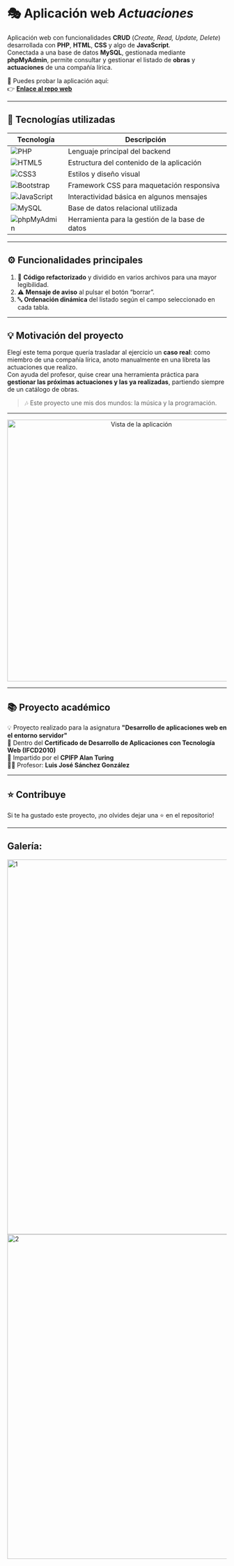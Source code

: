 # 🎭 Aplicación web *Actuaciones*

Aplicación web con funcionalidades **CRUD** (*Create, Read, Update, Delete*) desarrollada con **PHP**, **HTML**, **CSS** y algo de **JavaScript**.  
Conectada a una base de datos **MySQL**, gestionada mediante **phpMyAdmin**, permite consultar y gestionar el listado de **obras** y **actuaciones** de una compañía lírica.

🔗 Puedes probar la aplicación aquí:  
👉 [**Enlace al repo web**](https://carlos-vallejo.alwaysdata.net/actuaciones/)

---

## 🧰 Tecnologías utilizadas

| Tecnología | Descripción |
|-------------|-------------|
| ![PHP](https://img.shields.io/badge/PHP-777BB4?logo=php&logoColor=white) | Lenguaje principal del backend |
| ![HTML5](https://img.shields.io/badge/HTML5-E34F26?logo=html5&logoColor=white) | Estructura del contenido de la aplicación |
| ![CSS3](https://img.shields.io/badge/CSS3-1572B6?logo=css3&logoColor=white) | Estilos y diseño visual |
| ![Bootstrap](https://img.shields.io/badge/Bootstrap-7952B3?logo=bootstrap&logoColor=white) | Framework CSS para maquetación responsiva |
| ![JavaScript](https://img.shields.io/badge/JavaScript-F7DF1E?logo=javascript&logoColor=black) | Interactividad básica en algunos mensajes |
| ![MySQL](https://img.shields.io/badge/MySQL-4479A1?logo=mysql&logoColor=white) | Base de datos relacional utilizada |
| ![phpMyAdmin](https://img.shields.io/badge/phpMyAdmin-6C78AF?logo=phpmyadmin&logoColor=white) | Herramienta para la gestión de la base de datos |

---

## ⚙️ Funcionalidades principales

1. 🔄 **Código refactorizado** y dividido en varios archivos para una mayor legibilidad.  
2. ⚠️ **Mensaje de aviso** al pulsar el botón “borrar”.  
3. 🔤 **Ordenación dinámica** del listado según el campo seleccionado en cada tabla.  

---

## 💡 Motivación del proyecto

Elegí este tema porque quería trasladar al ejercicio un **caso real**: como miembro de una compañía lírica, anoto manualmente en una libreta las actuaciones que realizo.  
Con ayuda del profesor, quise crear una herramienta práctica para **gestionar las próximas actuaciones y las ya realizadas**, partiendo siempre de un catálogo de obras.

> 🎶 Este proyecto une mis dos mundos: la música y la programación.

---

<p align="center">
  <img width="600" alt="Vista de la aplicación" src="https://github.com/user-attachments/assets/32d43992-8194-4b0b-8587-35a1b4498f33" />
</p>

---

## 📚 Proyecto académico

💡 Proyecto realizado para la asignatura **"Desarrollo de aplicaciones web en el entorno servidor"**  
📜 Dentro del **Certificado de Desarrollo de Aplicaciones con Tecnología Web (IFCD2010)**  
🏫 Impartido por el **CPIFP Alan Turing**  
👨‍🏫 Profesor: **Luis José Sánchez González**

---

## ⭐ Contribuye

Si te ha gustado este proyecto, ¡no olvides dejar una ⭐ en el repositorio!

---
## Galería:
<img width="1211" height="859" alt="1" src="https://github.com/user-attachments/assets/88683c01-bf0c-4ac8-a886-3de80173e8e5" />


<img width="1140" height="744" alt="2" src="https://github.com/user-attachments/assets/c8d61917-ce89-4eac-900b-71667ce455c1" />





